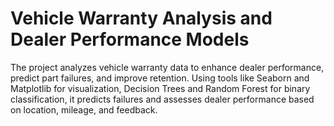 # Vehicle Warranty Analysis and Dealer Performance Models
The project analyzes vehicle warranty data to enhance dealer performance, predict part failures, and improve retention. Using tools like Seaborn and Matplotlib for visualization, Decision Trees and Random Forest for binary classification, it predicts failures and assesses dealer performance based on location, mileage, and feedback.

